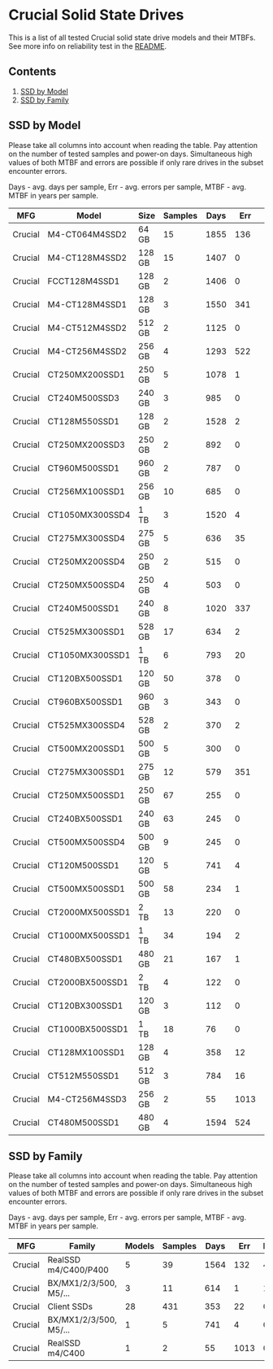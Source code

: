 Crucial Solid State Drives
==========================

This is a list of all tested Crucial solid state drive models and their MTBFs. See
more info on reliability test in the [README](https://github.com/bsdhw/SMART).

Contents
--------

1. [ SSD by Model  ](#ssd-by-model)
2. [ SSD by Family ](#ssd-by-family)

SSD by Model
------------

Please take all columns into account when reading the table. Pay attention on the
number of tested samples and power-on days. Simultaneous high values of both MTBF
and errors are possible if only rare drives in the subset encounter errors.

Days - avg. days per sample,
Err  - avg. errors per sample,
MTBF - avg. MTBF in years per sample.

| MFG       | Model              | Size   | Samples | Days  | Err   | MTBF |
|-----------|--------------------|--------|---------|-------|-------|------|
| Crucial   | M4-CT064M4SSD2     | 64 GB  | 15      | 1855  | 136   | 4.94   |
| Crucial   | M4-CT128M4SSD2     | 128 GB | 15      | 1407  | 0     | 3.86   |
| Crucial   | FCCT128M4SSD1      | 128 GB | 2       | 1406  | 0     | 3.85   |
| Crucial   | M4-CT128M4SSD1     | 128 GB | 3       | 1550  | 341   | 3.57   |
| Crucial   | M4-CT512M4SSD2     | 512 GB | 2       | 1125  | 0     | 3.08   |
| Crucial   | M4-CT256M4SSD2     | 256 GB | 4       | 1293  | 522   | 2.77   |
| Crucial   | CT250MX200SSD1     | 250 GB | 5       | 1078  | 1     | 2.76   |
| Crucial   | CT240M500SSD3      | 240 GB | 3       | 985   | 0     | 2.70   |
| Crucial   | CT128M550SSD1      | 128 GB | 2       | 1528  | 2     | 2.62   |
| Crucial   | CT250MX200SSD3     | 250 GB | 2       | 892   | 0     | 2.45   |
| Crucial   | CT960M500SSD1      | 960 GB | 2       | 787   | 0     | 2.16   |
| Crucial   | CT256MX100SSD1     | 256 GB | 10      | 685   | 0     | 1.88   |
| Crucial   | CT1050MX300SSD4    | 1 TB   | 3       | 1520  | 4     | 1.67   |
| Crucial   | CT275MX300SSD4     | 275 GB | 5       | 636   | 35    | 1.63   |
| Crucial   | CT250MX200SSD4     | 250 GB | 2       | 515   | 0     | 1.41   |
| Crucial   | CT250MX500SSD4     | 250 GB | 4       | 503   | 0     | 1.38   |
| Crucial   | CT240M500SSD1      | 240 GB | 8       | 1020  | 337   | 1.30   |
| Crucial   | CT525MX300SSD1     | 528 GB | 17      | 634   | 2     | 1.23   |
| Crucial   | CT1050MX300SSD1    | 1 TB   | 6       | 793   | 20    | 1.16   |
| Crucial   | CT120BX500SSD1     | 120 GB | 50      | 378   | 0     | 1.04   |
| Crucial   | CT960BX500SSD1     | 960 GB | 3       | 343   | 0     | 0.94   |
| Crucial   | CT525MX300SSD4     | 528 GB | 2       | 370   | 2     | 0.94   |
| Crucial   | CT500MX200SSD1     | 500 GB | 5       | 300   | 0     | 0.82   |
| Crucial   | CT275MX300SSD1     | 275 GB | 12      | 579   | 351   | 0.70   |
| Crucial   | CT250MX500SSD1     | 250 GB | 67      | 255   | 0     | 0.70   |
| Crucial   | CT240BX500SSD1     | 240 GB | 63      | 245   | 0     | 0.67   |
| Crucial   | CT500MX500SSD4     | 500 GB | 9       | 245   | 0     | 0.67   |
| Crucial   | CT120M500SSD1      | 120 GB | 5       | 741   | 4     | 0.67   |
| Crucial   | CT500MX500SSD1     | 500 GB | 58      | 234   | 1     | 0.63   |
| Crucial   | CT2000MX500SSD1    | 2 TB   | 13      | 220   | 0     | 0.60   |
| Crucial   | CT1000MX500SSD1    | 1 TB   | 34      | 194   | 2     | 0.50   |
| Crucial   | CT480BX500SSD1     | 480 GB | 21      | 167   | 1     | 0.42   |
| Crucial   | CT2000BX500SSD1    | 2 TB   | 4       | 122   | 0     | 0.34   |
| Crucial   | CT120BX300SSD1     | 120 GB | 3       | 112   | 0     | 0.31   |
| Crucial   | CT1000BX500SSD1    | 1 TB   | 18      | 76    | 0     | 0.21   |
| Crucial   | CT128MX100SSD1     | 128 GB | 4       | 358   | 12    | 0.15   |
| Crucial   | CT512M550SSD1      | 512 GB | 3       | 784   | 16    | 0.13   |
| Crucial   | M4-CT256M4SSD3     | 256 GB | 2       | 55    | 1013  | 0.10   |
| Crucial   | CT480M500SSD1      | 480 GB | 4       | 1594  | 524   | 0.09   |

SSD by Family
-------------

Please take all columns into account when reading the table. Pay attention on the
number of tested samples and power-on days. Simultaneous high values of both MTBF
and errors are possible if only rare drives in the subset encounter errors.

Days - avg. days per sample,
Err  - avg. errors per sample,
MTBF - avg. MTBF in years per sample.

| MFG       | Family                 | Models | Samples | Days  | Err   | MTBF |
|-----------|------------------------|--------|---------|-------|-------|------|
| Crucial   | RealSSD m4/C400/P400   | 5      | 39      | 1564  | 132   | 4.10   |
| Crucial   | BX/MX1/2/3/500, M5/... | 3      | 11      | 614   | 1     | 1.60   |
| Crucial   | Client SSDs            | 28     | 431     | 353   | 22    | 0.79   |
| Crucial   | BX/MX1/2/3/500, M5/... | 1      | 5       | 741   | 4     | 0.67   |
| Crucial   | RealSSD m4/C400        | 1      | 2       | 55    | 1013  | 0.10   |
